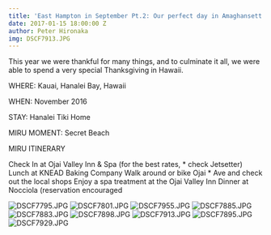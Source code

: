 ```yaml
---
title: 'East Hampton in September Pt.2: Our perfect day in Amaghansett'
date: 2017-01-15 18:00:00 Z
author: Peter Hironaka
img: DSCF7913.JPG
---
```



This year we were thankful for many things, and to culminate it all, we were able to spend a very special Thanksgiving in Hawaii.

WHERE: Kauai, Hanalei Bay, Hawaii

WHEN: November 2016

STAY: Hanalei Tiki Home

MIRU MOMENT: Secret Beach

MIRU ITINERARY

Check In at Ojai Valley Inn & Spa (for the best rates, * check Jetsetter) Lunch at KNEAD Baking Company Walk around or bike Ojai * Ave and check out the local shops Enjoy a spa treatment at the Ojai Valley Inn Dinner at Nocciola (reservation encouraged

![DSCF7795.JPG](/uploads/DSCF7795.JPG)
![DSCF7801.JPG](/uploads/DSCF7801.JPG)
![DSCF7955.JPG](/uploads/DSCF7955.JPG)
![DSCF7885.JPG](/uploads/DSCF7885.JPG)
![DSCF7883.JPG](/uploads/DSCF7883.JPG)
![DSCF7898.JPG](/uploads/DSCF7898.JPG)
![DSCF7913.JPG](/uploads/DSCF7913.JPG)
![DSCF7895.JPG](/uploads/DSCF7895.JPG)
![DSCF7929.JPG](/uploads/DSCF7929.JPG)